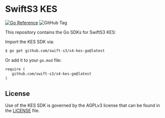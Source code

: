 # SwiftS3 KES

[![Go Reference](https://pkg.go.dev/badge/github.com/swift-s3/s4-kes-go.svg)](https://pkg.go.dev/github.com/swift-s3/s4-kes-go) ![GitHub Tag](https://img.shields.io/github/v/tag/swift-s3/s4-kes-go)

This repository contains the Go SDKs for SwiftS3 KES:

Import the KES SDK via:

```sh
$ go get github.com/swift-s3/s4-kes-go@latest
```

Or add it to your `go.mod` file:

```txt
require (
   github.com/swift-s3/s4-kes-go@latest
)
```

## License

Use of the KES SDK is governed by the AGPLv3 license that can be found in the [LICENSE](./LICENSE) file.
